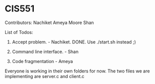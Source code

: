 CIS551
======
Contributors:
  Nachiket 
  Ameya Moore
  Shan



List of Todos:

1. Accept problem. - Nachiket. DONE. Use ./start.sh instead ;)

2. Command line interface. - Shan

3. Code fragmentation - Ameya


Everyone is working in their own folders for now. The two files we are implementing are server.c and client.c

